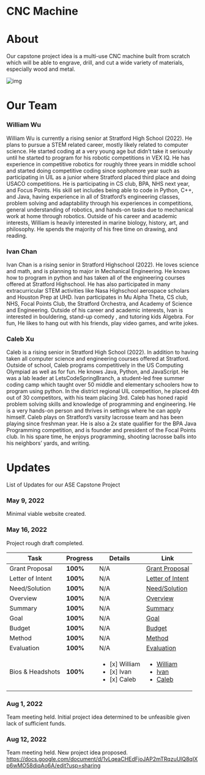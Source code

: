 # CNC Machine

# About

Our capstone project idea is a multi-use CNC machine built from scratch which will be able to engrave, drill, and cut a wide variety of materials, especially wood and metal. 

![img](https://www.urdesignmag.com/wp-content/uploads/2020/05/how-are-cnc-machines-impacting-modern-manufacturing-2.jpg)

# Our Team

### William Wu
William Wu is currently a rising senior at Stratford High School (2022). He plans to pursue a STEM related career, mostly likely related to computer science. He started coding at a very young age but didn’t take it seriously until he started to program for his robotic competitions in VEX IQ. He has experience in competitive robotics for roughly three years in middle school and started doing competitive coding since sophomore year such as participating in UIL as a junior where Stratford placed third place and doing USACO competitions. He is participating in CS club, BPA, NHS next year, and Focus Points. His skill set includes being able to code in Python, C++, and Java, having experience in all of Stratford’s engineering classes, problem solving and adaptability through his experiences in competitions, general understanding of robotics, and hands-on tasks due to mechanical work at home through robotics. Outside of his career and academic interests, William is heavily interested in marine biology, history, art, and philosophy. He spends the majority of his free time on drawing, and reading.

### Ivan Chan
Ivan Chan is a rising senior in Stratford Highschool (2022). He loves science and math, and is planning to major in Mechanical Engineering. He knows how to program in python and has taken all of the engineering courses offered at Stratford Highschool. He has also participated in many extracurricular STEM activities like Nasa Highschool aerospace scholars and Houston Prep at UHD. Ivan participates in Mu Alpha Theta, CS club, NHS, Focal Points Club, the Stratford Orchestra, and Academy of Science and Engineering.  Outside of his career and academic interests, Ivan is interested in  bouldering, stand-up comedy , and tutoring kids Algebra. For fun, He likes to hang out with his friends, play video games, and write jokes. 

### Caleb Xu
Caleb is a rising senior in Stratford High School (2022). In addition to having taken all computer science and engineering courses offered at Stratford. Outside of school, Caleb programs competitively in the US Computing Olympiad as well as for fun. He knows Java, Python, and JavaScript. He was a lab leader at LetsCodeSpringBranch, a student-led free summer coding camp which taught over 50 middle and elementary schoolers how to program using python. In the district regional UIL competition, he placed 4th out of 30 competitors, with his team placing 3rd. Caleb has honed rapid problem solving skills and knowledge of programming and engineering. He is a very hands-on person and thrives in settings where he can apply himself. Caleb plays on Stratford’s varsity lacrosse team and has been playing since freshman year. He is also a 2x state qualifier for the BPA Java Programming competition, and is founder and president of the Focal Points club. In his spare time, he enjoys programming, shooting lacrosse balls into his neighbors’ yards, and writing.

# Updates

List of Updates for our ASE Capstone Project

### May 9, 2022
Minimal viable website created.

### May 16, 2022
Project rough draft completed.

| Task           | Progress | Details | Link |
|----------------|----------------|-------------------|---|
| Grant Proposal | **100%** | N/A | [Grant Proposal](https://docs.google.com/document/d/1uwAaTZLhTKGKzdoMcx8Fyey6IN24OBE2zj9iJW_6L3Y/edit?usp=sharing) |
| Letter of Intent  | **100%** | N/A | [Letter of Intent](https://docs.google.com/document/d/1Huto1KxBrbhs8ToPtbkEFpRDRCuYeFpXBmTkSJyfcoc/edit?usp=sharing) |
| Need/Solution   | **100%** | N/A | [Need/Solution](https://docs.google.com/document/d/1eqKONL8HjXkXPP0mR84XURHEtDzipvJWDeroizjIAq0/edit?usp=sharing) |
| Overview   | **100%** | N/A | [Overview](https://docs.google.com/document/d/10yOMtrRMPGmEnnpf85cZ4uPpLt7-Upxn5tX7Lk_0kyU/edit?usp=sharing) |
| Summary   | **100%** | N/A | [Summary](https://docs.google.com/document/d/1nm-Hd1MXOqdgbVZULl48HHBLvyWtFArOQIm0Owb35jw/edit?usp=sharing) |
| Goal  | **100%** | N/A | [Goal](https://docs.google.com/document/d/1TrThzDRuqBDP6GYckm7Eh6yzgE_cE_IWBi99ncZDRSc/edit?usp=sharing) |
| Budget   | **100%** | N/A | [Budget](https://docs.google.com/document/d/1mDMSC2COWxnNJUYqgioF6NEWSxJf7Be1caHKl0agyJM/edit?usp=sharing) |
| Method   | **100%** | N/A | [Method](https://docs.google.com/document/d/1rVFN9Wa4tiuZwTu4As3JkrNAqrABMSdGB_lGjo22Akg/edit?usp=sharing) |
| Evaluation   | **100%** | N/A | [Evaluation](https://docs.google.com/document/d/1kBhOUcfTMovC910tyr6Lax10N3dttgnFbCY17Acs2Io/edit?usp=sharing) |
| Bios & Headshots   | **100%** | <ul><li>[x] William</li><li>[x] Ivan</li><li>[x] Caleb</li></ul> | <ul><li>[William](https://docs.google.com/document/d/1dEiEzJn_jKYzyRYpxsVT9xdYkSuuVtFzWwmCuLV_zwo/edit?usp=sharing)</li><li>[Ivan](https://docs.google.com/document/d/1jGm3XOO_LXsJZrT3qHXE57zrzHLsBZe8fjI4qfmJVxg/edit?usp=sharing)</li><li>[Caleb](https://docs.google.com/document/d/1j4c6XT63bv-wdD5kglDgKIbRX-of2wylD6bCdA3qZzM/edit?usp=sharing)</li></ul> |

### Aug 1, 2022
Team meeting held. Initial project idea determined to be unfeasible given lack of sufficient funds.

### Aug 12, 2022
Team meeting held. New project idea proposed. 
https://docs.google.com/document/d/1vLqeaCHEdFjoJAP2mTRqzuUlQ8qIXp6wMO58diqAo6A/edit?usp=sharing

